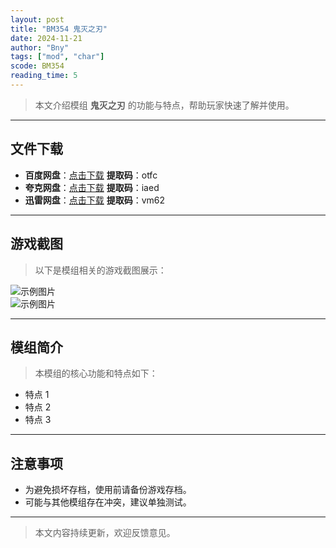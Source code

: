 ```yaml
---
layout: post
title: "BM354 鬼灭之刃"
date: 2024-11-21
author: "Bny"
tags: ["mod", "char"]
scode: BM354
reading_time: 5
---
```


> 本文介绍模组 **鬼灭之刃** 的功能与特点，帮助玩家快速了解并使用。

---





## 文件下载
- **百度网盘**：[点击下载](https://pan.baidu.com/s/1dl6zT0EICbrFZQOTU7oFsQ?pwd=otfc)  **提取码**：otfc  
- **夸克网盘**：[点击下载](https://pan.quark.cn/s/85a64a20562b?pwd=iaed)  **提取码**：iaed  
- **迅雷网盘**：[点击下载](https://pan.xunlei.com/s/VOCCbVkYfquWt959dnd8zed7A1?pwd=vm62)  **提取码**：vm62  

---

## 游戏截图
> 以下是模组相关的游戏截图展示：

![示例图片](https://example.com/screenshot1.jpg)  
![示例图片](https://example.com/screenshot2.jpg)

---

## 模组简介
> 本模组的核心功能和特点如下：
- 特点 1
- 特点 2
- 特点 3

---

## 注意事项
- 为避免损坏存档，使用前请备份游戏存档。
- 可能与其他模组存在冲突，建议单独测试。

---

> 本文内容持续更新，欢迎反馈意见。
